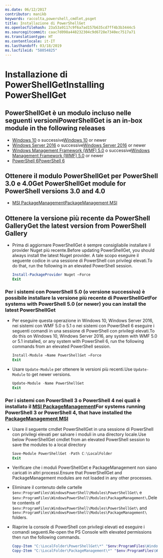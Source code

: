 ```yaml
---
ms.date: 06/12/2017
contributor: manikb
keywords: raccolta,powershell,cmdlet,psget
title: Installazione di PowerShellGet
ms.openlocfilehash: 23a53a9117c9f6a7ad157b635cd7ff4b3b3444c5
ms.sourcegitcommit: caac7d098a448232304c9d6728e7340ec7517a71
ms.translationtype: HT
ms.contentlocale: it-IT
ms.lasthandoff: 03/18/2019
ms.locfileid: "58054825"
---
```

# <a name="installing-powershellget"></a><span data-ttu-id="5536f-103">Installazione di PowerShellGet</span><span class="sxs-lookup"><span data-stu-id="5536f-103">Installing PowerShellGet</span></span>

## <a name="powershellget-is-an-in-box-module-in-the-following-releases"></a><span data-ttu-id="5536f-104">PowerShellGet è un modulo incluso nelle seguenti versioni</span><span class="sxs-lookup"><span data-stu-id="5536f-104">PowerShellGet is an in-box module in the following releases</span></span>

- <span data-ttu-id="5536f-105">[Windows 10](https://www.microsoft.com/windows) o successive</span><span class="sxs-lookup"><span data-stu-id="5536f-105">[Windows 10](https://www.microsoft.com/windows) or newer</span></span>
- <span data-ttu-id="5536f-106">[Windows Server 2016](/windows-server/windows-server) o successive</span><span class="sxs-lookup"><span data-stu-id="5536f-106">[Windows Server 2016](/windows-server/windows-server) or newer</span></span>
- <span data-ttu-id="5536f-107">[Windows Management Framework (WMF) 5.0](https://www.microsoft.com/download/details.aspx?id=50395) o successive</span><span class="sxs-lookup"><span data-stu-id="5536f-107">[Windows Management Framework (WMF) 5.0](https://www.microsoft.com/download/details.aspx?id=50395) or newer</span></span>
- [<span data-ttu-id="5536f-108">PowerShell 6</span><span class="sxs-lookup"><span data-stu-id="5536f-108">PowerShell 6</span></span>](https://github.com/PowerShell/PowerShell/releases)

## <a name="get-powershellget-module-for-powershell-versions-30-and-40"></a><span data-ttu-id="5536f-109">Ottenere il modulo PowerShellGet per PowerShell 3.0 e 4.0</span><span class="sxs-lookup"><span data-stu-id="5536f-109">Get PowerShellGet module for PowerShell versions 3.0 and 4.0</span></span>

- [<span data-ttu-id="5536f-110">MSI PackageManagement</span><span class="sxs-lookup"><span data-stu-id="5536f-110">PackageManagement MSI</span></span>](https://www.microsoft.com/download/details.aspx?id=51451)

## <a name="get-the-latest-version-from-powershell-gallery"></a><span data-ttu-id="5536f-111">Ottenere la versione più recente da PowerShell Gallery</span><span class="sxs-lookup"><span data-stu-id="5536f-111">Get the latest version from PowerShell Gallery</span></span>

- <span data-ttu-id="5536f-112">Prima di aggiornare PowerShellGet è sempre consigliabile installare il provider Nuget più recente.</span><span class="sxs-lookup"><span data-stu-id="5536f-112">Before updating PowerShellGet, you should always install the latest Nuget provider.</span></span> <span data-ttu-id="5536f-113">A tale scopo eseguire il seguente codice in una sessione di PowerShell con privilegi elevati.</span><span class="sxs-lookup"><span data-stu-id="5536f-113">To do that, run the following in an elevated PowerShell session.</span></span>

  ```powershell
  Install-PackageProvider Nuget –Force
  Exit
  ```

### <a name="for-systems-with-powershell-50-or-newer-you-can-install-the-latest-powershellget"></a><span data-ttu-id="5536f-114">Per i sistemi con PowerShell 5.0 (o versione successiva) è possibile installare la versione più recente di PowerShellGet</span><span class="sxs-lookup"><span data-stu-id="5536f-114">For systems with PowerShell 5.0 (or newer) you can install the latest PowerShellGet</span></span>

- <span data-ttu-id="5536f-115">Per eseguire questa operazione in Windows 10, Windows Server 2016, nei sistemi con WMF 5.0 o 5.1 o nei sistemi con PowerShell 6 eseguire i seguenti comandi in una sessione di PowerShell con privilegi elevati.</span><span class="sxs-lookup"><span data-stu-id="5536f-115">To do this on Windows 10, Windows Server 2016, any system with WMF 5.0 or 5.1 installed, or any system with PowerShell 6, run the following commands from an elevated PowerShell session.</span></span>

  ```powershell
  Install-Module –Name PowerShellGet –Force
  Exit
  ```

- <span data-ttu-id="5536f-116">Usare `Update-Module` per ottenere le versioni più recenti.</span><span class="sxs-lookup"><span data-stu-id="5536f-116">Use `Update-Module` to get newer versions.</span></span>

  ```powershell
  Update-Module -Name PowerShellGet
  Exit
  ```

### <a name="for-systems-running-powershell-3-or-powershell-4-that-have-installed-the-packagemanagement-msihttpswwwmicrosoftcomdownloaddetailsaspxid51451"></a><span data-ttu-id="5536f-117">Per i sistemi con PowerShell 3 o PowerShell 4 nei quali è installato il [MSI PackageManagement](https://www.microsoft.com/download/details.aspx?id=51451)</span><span class="sxs-lookup"><span data-stu-id="5536f-117">For systems running PowerShell 3 or PowerShell 4, that have installed the [PackageManagement MSI](https://www.microsoft.com/download/details.aspx?id=51451)</span></span>

- <span data-ttu-id="5536f-118">Usare il seguente cmdlet PowerShellGet in una sessione di PowerShell con privilegi elevati per salvare i moduli in una directory locale.</span><span class="sxs-lookup"><span data-stu-id="5536f-118">Use below PowerShellGet cmdlet from an elevated PowerShell session to save the modules to a local directory</span></span>

  ```powershell
  Save-Module PowerShellGet -Path C:\LocalFolder
  Exit
  ```

- <span data-ttu-id="5536f-119">Verificare che i moduli PowerShellGet e PackageManagement non siano caricati in altri processi.</span><span class="sxs-lookup"><span data-stu-id="5536f-119">Ensure that PowerShellGet and PackageManagement modules are not loaded in any other processes.</span></span>
- <span data-ttu-id="5536f-120">Eliminare il contenuto delle cartelle `$env:ProgramFiles\WindowsPowerShell\Modules\PowerShellGet\` e `$env:ProgramFiles\WindowsPowerShell\Modules\PackageManagement\`.</span><span class="sxs-lookup"><span data-stu-id="5536f-120">Delete contents of `$env:ProgramFiles\WindowsPowerShell\Modules\PowerShellGet\` and  `$env:ProgramFiles\WindowsPowerShell\Modules\PackageManagement\` folders.</span></span>
- <span data-ttu-id="5536f-121">Riaprire la console di PowerShell con privilegi elevati ed eseguire i comandi seguenti.</span><span class="sxs-lookup"><span data-stu-id="5536f-121">Re-open the PS Console with elevated permissions then run the following commands.</span></span>

  ```powershell
  Copy-Item "C:\LocalFolder\PowerShellGet\*" "$env:ProgramFiles\WindowsPowerShell\Modules\PowerShellGet\" -Recurse -Force
  Copy-Item "C:\LocalFolder\PackageManagement\*" "$env:ProgramFiles\WindowsPowerShell\Modules\PackageManagement\" -Recurse -Force
  ```
